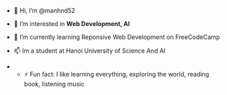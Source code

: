 - 👋 Hi, I’m @manhnd52
- 👀 I’m interested in **Web Development, AI**
- 🌱 I’m currently learning Reponsive Web Development on FreeCodeCamp

- 📫 Im a student at Hanoi University of Science And AI
- - ⚡ Fun fact: I like learning everything, exploring the world, reading book, listening music


<!---
manhnd52/manhnd52 is a ✨ special ✨ repository because its `README.md` (this file) appears on your GitHub profile.
You can click the Preview link to take a look at your changes.
--->
